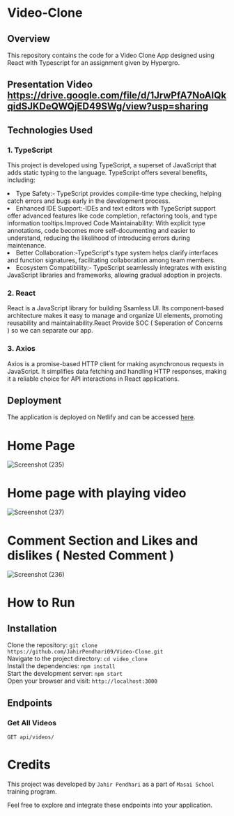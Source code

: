 # Video-Clone

## Overview

This repository contains the code for a Video Clone App designed using React with Typescript  for an assignment given by Hypergro.

## Presentation Video https://drive.google.com/file/d/1JrwPfA7NoAIQkqidSJKDeQWQjED49SWg/view?usp=sharing

## Technologies Used
### 1. TypeScript 
This project is developed using TypeScript, a superset of JavaScript that adds static typing to the language. TypeScript offers several benefits, including:

<li> Type Safety:- TypeScript provides compile-time type checking, helping catch errors and bugs early in the development process.</li>
<li>Enhanced IDE Support:-IDEs and text editors with TypeScript support offer advanced features like code completion, refactoring tools, and type information tooltips.Improved Code Maintainability: With explicit type annotations, code becomes more self-documenting and easier to understand, reducing the likelihood of introducing errors during maintenance.</li>
<li>Better Collaboration:-TypeScript's type system helps clarify interfaces and function signatures, facilitating collaboration among team members.</li>
<li>Ecosystem Compatibility:- TypeScript seamlessly integrates with existing JavaScript libraries and frameworks, allowing gradual adoption in projects.</li>
         
### 2. React

React is a JavaScript library for building Ssamless UI. Its component-based architecture makes it easy to manage and organize UI elements, promoting reusability and maintainability.React Provide SOC ( Seperation of Concerns ) so we can separate our app.

### 3. Axios

Axios is a promise-based HTTP client for making asynchronous requests in JavaScript. It simplifies data fetching and handling HTTP responses, making it a reliable choice for API interactions in React applications.


## Deployment

The application is deployed on Netlify and can be accessed [here](https://hypergro-video-assignment.netlify.app/).

# Home Page 


![Screenshot (235)](https://github.com/JahirPendhari09/Video-Clone/assets/128920395/3ea6aa77-1711-451f-bba1-11ef226fa132)


# Home page with playing video



![Screenshot (237)](https://github.com/JahirPendhari09/Video-Clone/assets/128920395/b2d153db-8643-443b-9a97-9311f1d26f09)

# Comment Section and Likes and dislikes ( Nested Comment )


![Screenshot (236)](https://github.com/JahirPendhari09/Video-Clone/assets/128920395/ae3a6efb-7181-4dec-95c7-a2ed7a8c9c27)

 # How to Run <br/>
   <h2>Installation</h2>
   
   Clone the repository:   ``` git clone https://github.com/JahirPendhari09/Video-Clone.git ``` <br/>
   Navigate to the project directory:   ``` cd video_clone ``` <br/>
   Install the dependencies:   ``` npm install ``` <br/>
   Start the development server:   ``` npm start ``` <br/>
   Open your browser and visit:   ``` http://localhost:3000 ``` <br/>

   <h2>Endpoints</h2>
   <h3>Get  All Videos</h3>
   <pre><code>GET api/videos/</code></pre>

   # Credits <br/>
   This project was developed by ```Jahir Pendhari``` as a part of ```Masai School``` training program.

   <p>Feel free to explore and integrate these endpoints into your application.</p>
  

